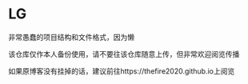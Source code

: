 # LG
非常愚蠢的项目结构和文件格式，因为懒</p>
该仓库仅作本人备份使用，请不要往该仓库随意上传，但非常欢迎阅览传播</p>
如果原博客没有挂掉的话，建议前往https://thefire2020.github.io上阅览
